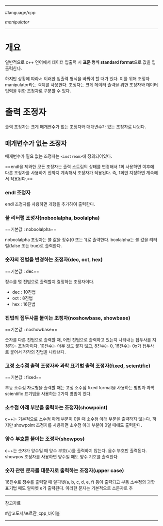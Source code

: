 
---

#language/cpp

_manipulator_

---

# 개요

일반적으로 c++ 언어에서 데이터 입출력 시 **표준 형식 standard format**으로 값을 입출력한다.

하지만 상황에 따라서 이러한 입출력 형식을 바꿔야 할 때가 있다. 이를 위해 조정자 manipulator라는 객체를 사용한다. 조정자는 크게 데이터 출력을 위한 조정자와 데이터 입력을 위한 조정자로 구분할 수 있다.

# 출력 조정자

출력 조정자는 크게 매개변수가 없는 조정자와 매개변수가 있는 조정자로 나뉜다.

## 매개변수가 없는 조정자

매개변수가 필요 없는 조정자는 `<iostream>`에 정의되어있다.

==endl을 제와한 모든 조정자는 출력 스트림의 상태를 변경해서 1회 사용하면 이후에 다른 조정자를 사용하기 전까지 계속해서 조정자가 적용된다. 즉, 1회만 지정하면 계속해서 적용된다.==

### endl 조정자

endl 조정자를 사용하면 개행을 추가하여 출력한다.

### 불 리터럴 조정자(noboolalpha, boolalpha)

==기본값 : noboolalpha==

noboolalpha 조정자는 불 값을 정수(0 또는 1)로 출력한다. boolalpha는 불 값을 리터럴(false 또는 true)로 출력한다.

### 숫자의 진법을 변경하는 조정자(dec, oct, hex)

==기본값 : dec==

정수를 몇 진법으로 출력할지 결정하는 조정자이다.

- dec : 10진법
- oct : 8진법
- hex : 16진법

### 진법의 접두사를 붙이는 조정자(noshowbase, showbase)

==기본값 : noshowbase==

숫자를 다른 진법으로 출력할 때, 어떤 진법으로 출력하고 있는지 나타내는 접두사를 지정하는 조정자이다. 10진수는 아무 것도 붙지 않고, 8진수는 0, 16진수는 0x가 접두사로 붙어서 각각의 진법을 나타낸다.

### 고정 소수점 출력 조정자와 과학 표기법 출력 조정자(fixed, scientific)

==기본값 : fixed==

부동 소수점 자료형을 출력할 때는 고정 소수점 fixed format을 사용하는 방법과 과학 scientific 표기법을 사용하는 2가지 방법이 있다.

### 소수점 아래 부분을 출력하는 조정자(showpoint)

c++는 기본적으로 소수점 아래 부분이 0일 때 소수점 아래 부분을 출력하지 않는다. 하지만 showpoint 조정자를 사용하면 소수점 아래 부분이 0일 때에도 출력한다.

### 양수 부호를 붙이는 조정자(showpos)

c++는 숫자가 양수일 때 양수 부호(+)를 출력하지 않는다. 음수 부호만 출력된다. showpos 조정자를 사용하면 양수일 때도 양수 기호를 출력한다.

### 숫자 관련 문자를 대문자로 출력하는 조정자(upper case)

16진수로 정수를 출력할 때 알파벳(a, b, c, d, e, f) 등이 출력되고 부동 소수정의 과학 표기법 때도 알파벳 e가 출력된다. 이러한 문자는 기본적으로 소문자로 추

---

참고자료

#참고도서/포르잔_cpp_바이블 

---